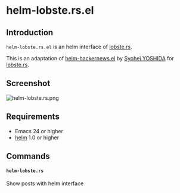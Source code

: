# helm-lobste.rs.el

## Introduction

`helm-lobste.rs.el` is an helm interface of [lobste.rs](https://lobste.rs/).

This is an adaptation of [helm-hackernews.el](https://github.com/syohex/emacs-helm-hackernews) by [Syohei YOSHIDA](https://github.com/syohex) for [lobste.rs](https://lobste.rs/).

## Screenshot

![helm-lobste.rs.png](https://s3.amazonaws.com/f.cl.ly/items/3f3y284216341p0d1W0q/Screen%20Shot%202015-02-09%20at%2015.25.58.png)


## Requirements

* Emacs 24 or higher
* [helm](https://github.com/emacs-helm/helm) 1.0 or higher


## Commands

#### `helm-lobste.rs`

Show posts with helm interface

